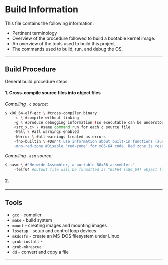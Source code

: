 # Build Information
This file contains the following information:

* Pertinent terminology
* Overview of the procedure followed to build a bootable kernel image.
* An overview of the tools used to build this project.
* The commands used to build, run, and debug the OS.

------

## Build Procedure
General build procedure steps:

#### 1. Cross-compile source files into object files
_Compiling `.c` source:_

```bash
$ x86_64-elf-gcc \ #cross-compiler binary
	-c \ #compile without linking
	-g \ #produce debugging information (so executable can be understood by gdb)
	<src_x.c> \ #same command run for each c source file
	-Wall \ #all warnings enabled
	-Werror \ #all warnings treated as errors
	-fno-builtin \ #Don't use information about built-in functions (such as printf, strlen, malloc, etc.) to generate compiler warnings (important because these functions have nonstandard implementation)
	-mno-red-zone #Disable "red-zone" for x86-64 code. Red zone is reserved 128-byte area beyond the location of the stack pointer that is not modified by singal or interrupt handlers and therefore can be used for temporary data without adjusting the stack pointer.
```

_Compiling `.asm` source:_

```bash
$ nasm \ #"Netwide Assembler, a portable 80x86 assembler."
	-felf64 #output file will be formatted as "ELF64 (x86_64) object files"
```

#### 2. 

------

## Tools
* `gcc` - compiler
* `make` - build system
* `mount` - creating images and mounting images
* `losetup` - setup and control loop devices
* `mkdosfs` - create an MS-DOS filesystem under Linux
* `grub-install` - 
* `grub-mkrescue` - 
* `dd` - convert and copy a file

------
